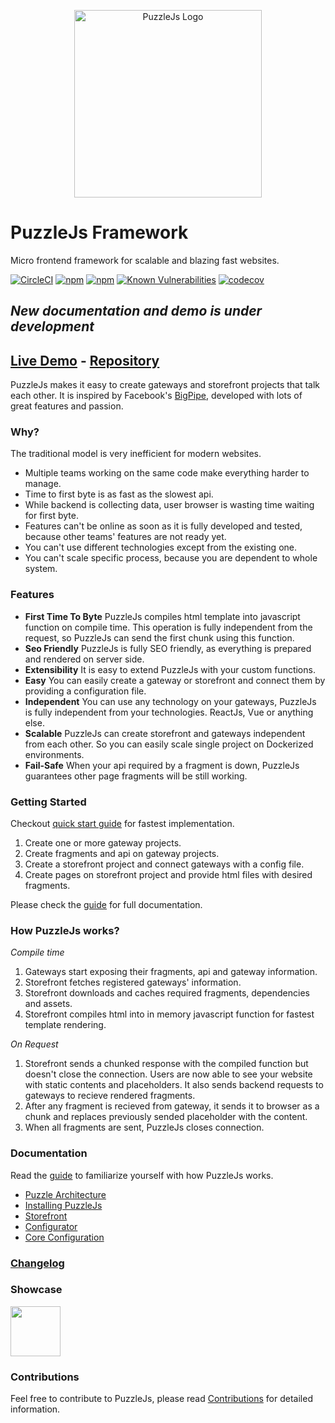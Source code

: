<p align="center">
<img src="https://image.ibb.co/jM29on/puzzlelogo.png" alt="PuzzleJs Logo" width="300" />
</p>

# PuzzleJs Framework
Micro frontend framework for scalable and blazing fast websites.

[![CircleCI](https://circleci.com/gh/puzzle-js/puzzle-js/tree/master.svg?style=svg)](https://circleci.com/gh/puzzle-js/puzzle-js/tree/master) 
[![npm](https://img.shields.io/npm/dt/puzzle-microfrontends.svg)](https://www.npmjs.com/package/puzzle-microfrontends) 
[![npm](https://img.shields.io/npm/v/puzzle-microfrontends.svg)](https://www.npmjs.com/package/puzzle-microfrontends) 
[![Known Vulnerabilities](https://snyk.io/test/github/puzzle-js/puzzle-js/badge.svg)](https://snyk.io/test/github/puzzle-js/puzzle-js)
[![codecov](https://codecov.io/gh/puzzle-js/puzzle-js/branch/master/graph/badge.svg)](https://codecov.io/gh/puzzle-js/puzzle-js) 

## *New documentation and demo is under development*

## [Live Demo](http://178.128.201.193:4444/) - [Repository](https://github.com/puzzle-js/PuzzleJs-Demo)

PuzzleJs makes it easy to create gateways and storefront projects that talk each other. It is inspired by Facebook's [BigPipe](https://www.facebook.com/notes/facebook-engineering/bigpipe-pipelining-web-pages-for-high-performance/389414033919/), developed with lots of great features and passion.

### Why?
The traditional model is very inefficient for modern websites.
* Multiple teams working on the same code make everything harder to manage.
* Time to first byte is as fast as the slowest api.
* While backend is collecting data, user browser is wasting time waiting for first byte.
* Features can't be online as soon as it is fully developed and tested, because other teams' features are not ready yet.
* You can't use different technologies except from the existing one.
* You can't scale specific process, because you are dependent to whole system.

### Features
* **First Time To Byte** PuzzleJs compiles html template into javascript function on compile time. This operation is fully independent from the request, so PuzzleJs can send the first chunk using this function.
* **Seo Friendly** PuzzleJs is fully SEO friendly, as everything is prepared and rendered on server side.
* **Extensibility** It is easy to extend PuzzleJs with your custom functions.
* **Easy** You can easily create a gateway or storefront and connect them by providing a configuration file.
* **Independent** You can use any technology on your gateways, PuzzleJs is fully independent from your technologies. ReactJs, Vue or anything else.
* **Scalable** PuzzleJs can create storefront and gateways independent from each other. So you can easily scale single project on Dockerized environments.
* **Fail-Safe** When your api required by a fragment is down, PuzzleJs guarantees other page fragments will be still working.

### Getting Started

Checkout [quick start guide](./docs/quick.md) for fastest implementation.

 1. Create one or more gateway projects.
 2. Create fragments and api on gateway projects.
 3. Create a storefront project and connect gateways with a config file.
 4. Create pages on storefront project and provide html files with desired fragments.

Please check the [guide](./docs/guide.md) for full documentation.

### How PuzzleJs works?

*Compile time*
1. Gateways start exposing their fragments, api and gateway information.
2. Storefront fetches registered gateways' information.
3. Storefront downloads and caches required fragments, dependencies and assets.
4. Storefront compiles html into in memory javascript function for fastest template rendering.

*On Request*
1. Storefront sends a chunked response with the compiled function but doesn't close the connection. Users are now able to see your website with static contents and placeholders. It also sends backend requests to gateways to recieve rendered fragments.
2. After any fragment is recieved from gateway, it sends it to browser as a chunk and replaces previously sended placeholder with the content.
3. When all fragments are sent, PuzzleJs closes connection.

### Documentation
Read the [guide](./docs/guide.md) to familiarize yourself with how PuzzleJs works.

* [Puzzle Architecture](./docs/guide.md#architecture)
* [Installing PuzzleJs](./docs/guide.md#installing-puzzlejs)
* [Storefront](./docs/guide.md#storefront)
* [Configurator](./docs/guide.md#configurator)
* [Core Configuration](./docs/guide.md#core-configuration)

### [Changelog](./CHANGELOG.md)

### Showcase

<a href="https://m.trendyol.com" title="Trendyol" target="_blank">
    <img src="http://i64.tinypic.com/x2qcmb.png" width="80">
</a>

### Contributions
Feel free to contribute to PuzzleJs, please read [Contributions](./docs/contributions.md) for detailed information.

